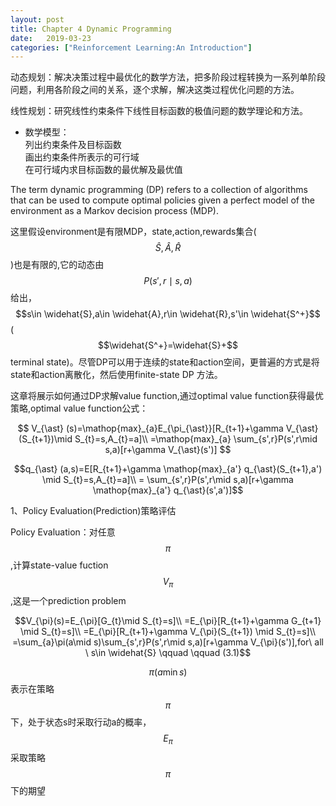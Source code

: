 ```yaml
---
layout: post
title: Chapter 4 Dynamic Programming
date:   2019-03-23
categories: ["Reinforcement Learning:An Introduction"]
---
```


动态规划：解决决策过程中最优化的数学方法，把多阶段过程转换为一系列单阶段问题，利用各阶段之间的关系，逐个求解，解决这类过程优化问题的方法。  

线性规划：研究线性约束条件下线性目标函数的极值问题的数学理论和方法。  
+ 数学模型：  
列出约束条件及目标函数   
画出约束条件所表示的可行域   
在可行域内求目标函数的最优解及最优值  

The term dynamic programming (DP) refers to a collection of algorithms that can be used to compute optimal policies given a perfect model of the environment as a Markov decision process (MDP).

这里假设environment是有限MDP，state,action,rewards集合($$\widehat{S},\widehat{A},\widehat{R}$$)也是有限的,它的动态由$$P(s',r\mid s,a)$$给出，$$s\in \widehat{S},a\in \widehat{A},r\in \widehat{R},s'\in \widehat{S^+}$$($$\widehat{S^+}=\widehat{S}+$$terminal state)。尽管DP可以用于连续的state和action空间，更普遍的方式是将state和action离散化，然后使用finite-state DP 方法。

这章将展示如何通过DP求解value function,通过optimal value function获得最优策略,optimal value function公式：  

$$
V_{\ast} (s)=\mathop{max}_{a}E_{\pi_{\ast}}[R_{t+1}+\gamma V_{\ast}(S_{t+1})\mid S_{t}=s,A_{t}=a]\\
=\mathop{max}_{a} \sum_{s',r}P(s',r\mid s,a)[r+\gamma V_{\ast}(s')]
$$  

$$q_{\ast} (a,s)=E[R_{t+1}+\gamma \mathop{max}_{a'} q_{\ast}(S_{t+1},a') \mid S_{t}=s,A_{t}=a]\\
= \sum_{s',r}P(s',r\mid s,a)[r+\gamma \mathop{max}_{a'}  q_{\ast}(s',a')]$$


1、Policy Evaluation(Prediction)策略评估

Policy Evaluation：对任意$$\pi$$,计算state-value fuction $$V_{\pi}$$,这是一个prediction problem  

$$V_{\pi}(s)=E_{\pi}[G_{t}\mid S_{t}=s]\\
=E_{\pi}[R_{t+1}+\gamma G_{t+1} \mid S_{t}=s]\\
=E_{\pi}[R_{t+1}+\gamma V_{\pi}(S_{t+1}) \mid S_{t}=s]\\
=\sum_{a}\pi(a\mid s)\sum_{s',r}P(s',r\mid s,a)[r+\gamma V_{\pi}(s')],for\ all \ s\in  \widehat{S}  \qquad  \qquad (3.1)$$   


$$\pi(a\min s)$$表示在策略$$\pi$$下，处于状态s时采取行动a的概率，$$E_{\pi}$$采取策略$$\pi$$下的期望
